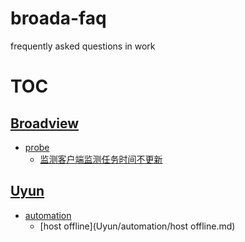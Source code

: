 # broada-faq
frequently asked questions in work

# TOC
## [Broadview](Broadview)
- [probe](Broadviwe/probe)
    - [监测客户端监测任务时间不更新](Broadviwe/probe/监测客户端监测任务时间不更新.md)
## [Uyun](Uyun)
- [automation](Uyun/automation)
    - [host offline](Uyun/automation/host offline.md)
